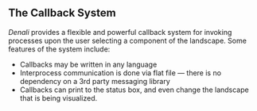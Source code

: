 ## The Callback System

*Denali* provides a flexible and powerful callback system for invoking processes
upon the user selecting a component of the landscape. Some features of the
system include:

- Callbacks may be written in any language
- Interprocess communication is done via flat file &mdash; there is no
  dependency on a 3rd party messaging library
- Callbacks can print to the status box, and even change the landscape that is
  being visualized.


